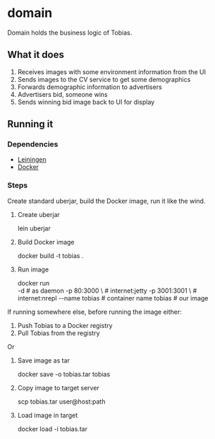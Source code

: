 # domain

Domain holds the business logic of Tobias.

## What it does

1. Receives images with some environment information from the UI
2. Sends images to the CV service to get some demographics
3. Forwards demographic information to advertisers
4. Advertisers bid, someone wins
5. Sends winning bid image back to UI for display

## Running it

### Dependencies

* [Leiningen](https://github.com/technomancy/leiningen)
* [Docker](http://docs.docker.com/engine/installation/)

### Steps

Create standard uberjar, build the Docker image, run it like the wind.

1. Create uberjar

    lein uberjar

2. Build Docker image

    docker build -t tobias .

3. Run image

    docker run \
      -d              # as daemon
      -p 80:3000 \    # internet:jetty
      -p 3001:3001 \  # internet:nrepl
      --name tobias   # container name
      tobias          # our image

If running somewhere else, before running the image either:

1. Push Tobias to a Docker registry
2. Pull Tobias from the registry

Or

1. Save image as tar

    docker save -o tobias.tar tobias

2. Copy image to target server

    scp tobias.tar user@host:path

3. Load image in target

    docker load -i tobias.tar

